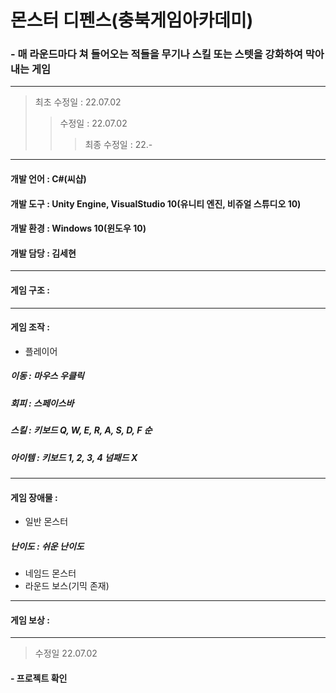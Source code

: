 # 몬스터 디펜스(충북게임아카데미)
 ### - 매 라운드마다 쳐 들어오는 적들을 무기나 스킬 또는 스텟을 강화하여 막아내는 게임
---
> 최초 수정일 : 22.07.02
>> 수정일 : 22.07.02
>>> 최종 수정일 : 22.-
---
#### 개발 언어 : C#(씨샵)
#### 개발 도구 : Unity Engine, VisualStudio 10(유니티 엔진, 비쥬얼 스튜디오 10)
#### 개발 환경 : Windows 10(윈도우 10)
#### 개발 담당 : 김세현
---
#### 게임 구조 :
---
#### 게임 조작 :
* 플레이어
##### 이동 : 마우스 우클릭
##### 회피 : 스페이스바
##### 스킬 : 키보드 Q, W, E, R, A, S, D, F 순
##### 아이템 : 키보드 1, 2, 3, 4 넘패드 X
---
#### 게임 장애물 :
* 일반 몬스터
##### 난이도 : 쉬운 난이도
* 네임드 몬스터
* 라운드 보스(기믹 존재)
---
#### 게임 보상 :
---
> 수정일 22.07.02
#### - 프로젝트 확인
